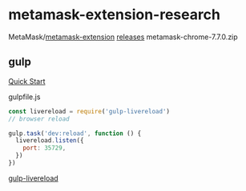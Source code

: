 # metamask-extension-research

MetaMask/[metamask-extension](https://github.com/MetaMask/metamask-extension)
[releases](https://github.com/MetaMask/metamask-extension/releases) metamask-chrome-7.7.0.zip

## gulp

[Quick Start](https://gulpjs.com/docs/en/getting-started/quick-start)  

gulpfile.js

```js
const livereload = require('gulp-livereload')
// browser reload

gulp.task('dev:reload', function () {
  livereload.listen({
    port: 35729,
  })
})
```

[gulp-livereload](http://kejyun.github.io/gulp-learning-notes/plguins/Tool/Plugins-Tool-gulp-livereload.html)  
